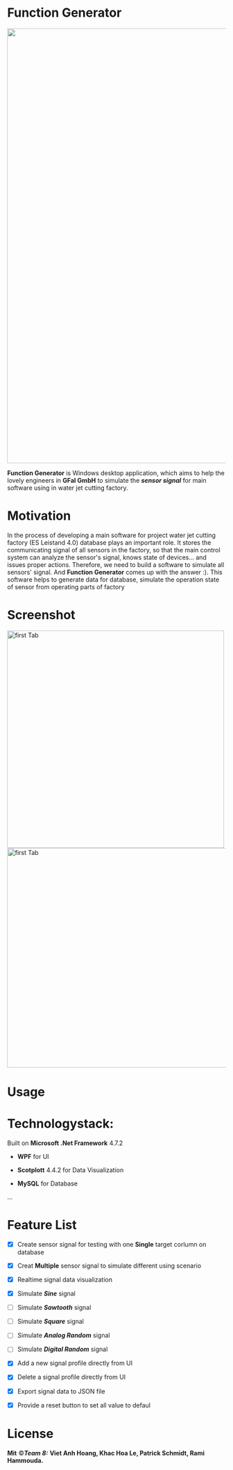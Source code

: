 # Function Generator
<p align="center">
  <img src="https://i.ibb.co/1f3XBB5/Whats-App-Image-2020-11-07-at-11-40-01.jpg" width="1000">
</p>


**Function Generator** is Windows desktop application, which aims to help the lovely engineers in **GFaI GmbH** to simulate the ***sensor signal*** for main software using in water jet cutting factory. 


# Motivation

In the process of developing a main software for project water jet cutting factory (ES Leistand 4.0) database plays an important role. It stores the communicating signal of all sensors in the factory, so that the main control system can analyze the sensor's signal, knows state of devices… and issues proper actions. Therefore, we need to build a software to simulate all sensors' signal. And **Function Generator** comes up with the answer :). This software helps to generate data for database, simulate the operation state of sensor from operating parts of factory

# Screenshot

  <img src="https://i.ibb.co/1f3XBB5/Whats-App-Image-2020-11-07-at-11-40-01.jpg" width="500" title = "first Tab"> <img src="https://i.ibb.co/PxYhhQX/Whats-App-Image-2020-11-07-at-11-40-01-1.jpg" width="505" title = "first Tab">
  
# Usage



# Technologystack:

Built on **Microsoft .Net Framework** 4.7.2

- **WPF** for UI

- **Scotplott** 4.4.2 for Data Visualization

- **MySQL** for Database

...
# Feature List
- [x] Create sensor signal for testing with one **Single** target corlumn on database
- [x] Creat **Multiple** sensor signal to simulate different using scenario
- [x] Realtime signal data visualization

- [x] Simulate ***Sine*** signal
- [ ] Simulate ***Sawtooth*** signal
- [ ] Simulate ***Square*** signal
- [ ] Simulate ***Analog Random*** signal
- [ ] Simulate ***Digital Random*** signal

- [x] Add a new signal profile directly from UI
- [x] Delete a signal profile directly from UI

- [x] Export signal data to JSON file
- [x] Provide a reset button to set all value to defaul
# License
**Mit** ©***Team 8:*** **Viet Anh Hoang, Khac Hoa Le, Patrick Schmidt, Rami Hammouda.**
